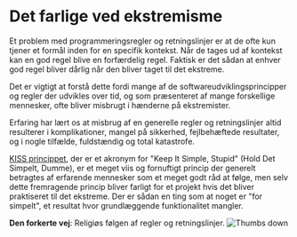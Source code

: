 # Det farlige ved ekstremisme #

Et problem med programmeringsregler og retningslinjer er at de ofte kun tjener et formål inden for en specifik kontekst. Når de tages ud af kontekst kan en god regel blive en forfærdelig regel. Faktisk er det sådan at enhver god regel bliver dårlig når den bliver taget til det ekstreme.

Det er vigtigt at forstå dette fordi mange af de softwareudviklingsprincipper og regler der udvikles over tid, og som præsenteret af mange forskellige mennesker, ofte bliver misbrugt i hænderne på ekstremister.

Erfaring har lært os at misbrug af en generelle regler og retningslinjer altid resulterer i komplikationer, mangel på sikkerhed, fejlbehæftede resultater, og i nogle tilfælde, fuldstændig og total katastrofe.

[KISS princippet](https://en.wikipedia.org/wiki/KISS_principle), der er et akronym for "Keep It Simple, Stupid" (Hold Det Simpelt, Dumme), er et meget viis og fornuftigt princip der generelt betragtes af erfarende mennesker som et meget godt råd at følge, men selv dette fremragende princip bliver farligt for et projekt hvis det bliver praktiseret til det ekstreme. Der er sådan en ting som at noget er "for simpelt", et resultat hvor grundlæggende funktionalitet mangler.

**Den forkerte vej**: Religiøs følgen af regler og retningslinjer. ![Thumbs down](/img/thumbs-down.png)

